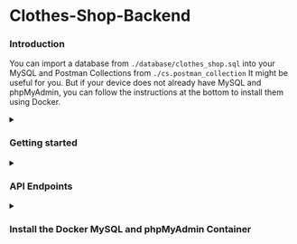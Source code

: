 # Clothes-Shop-Backend

<h3>Introduction</h3>

You can import a database from `./database/clothes_shop.sql` into your MySQL and Postman Collections from `./cs.postman_collection` It might be useful for you. But if your device does not already have MySQL and phpMyAdmin, you can follow the instructions at the bottom to install them using Docker.

<details><summary><h3>Getting started</h3></summary>
<p>
<ul>
<li>
 
<strong>Install</strong>
 
```
$ git clone https://github.com/santichoks/Clothes-Shop-Backend.git
$ cd Clothes-Shop-Backend
$ npm install
```
</li>
 
<li>
 
<strong>Setting up your local environment</strong>
 
create an `.env` file in the application root directory.
 
```
DB_HOST=localhost
DB_USERNAME=root
DB_PASSWORD=123456
DB_DATABASE=clothes_shop
PORT=8000
```
</li>
 
</ul>
</p>
</details>

<details><summary><h3>API Endpoints</h3></summary>
<p>
The root path is `http://localhost:8000/`, The port can be changed in the `.env` file. 

|Endpoint|Method|Optional Params|Example|
|:-:|:-:|-|-|
|`/products`|GET|`gender [Men, Women]`|`http://localhost:8000/products?gender=Women`|
||||`http://localhost:8000/products?gender=Men,Women`|
|||`size [XS, S, M, L, XL]`|`http://localhost:8000/products?size=M`|
||||`http://localhost:8000/products?size=XS,S,M`|
|||`style [Red, Black, Batman, Spiderman]`|`http://localhost:8000/products?style=Red`|
||||`http://localhost:8000/products?style=Red,Spiderman,Batman`|

<strong>Example :</strong> `http://localhost:8000/products?gender=Women&size=XS,S,M`

```
{
    "status": "successfully.",
    "total": 9,
    "results": [
        {
            "product_id": 6,
            "gender": "Women",
            "style": "Plain color / Black",
            "size": "XS",
            "price": 290
        },
        {
            "product_id": 7,
            "gender": "Women",
            "style": "Plain color / Black",
            "size": "S",
            "price": 290
        },
        ...
        ...
        ...
    ]    
```
 
</p>
</details>

<details><summary><h3>Install the Docker MySQL and phpMyAdmin Container</h3></summary>
<p>
<ul>
 
<li>

<strong>Pull image</strong>
<p><a href="https://hub.docker.com/_/mysql">MySQL Docker Image</a></p>

```
$ docker pull mysql
```
<p><a href="https://hub.docker.com/_/phpmyadmin">phpMyAdmin Docker Image</a></p>

```
$ docker pull phpmyadmin
```
</li>
 
<li>

<strong>Run the container</strong>

```
$ docker run --name MySQL -p 3306:3306 -e MYSQL_ROOT_PASSWORD=123456 -d mysql
```

```
$ docker run --name phpMyAdmin -d --link MySQL:db -p 8080:80 phpmyadmin
```
</li>
 
<li>

<strong>Create a database</strong>

```
$ docker exec -it MySQL bash
```

```
$ mysql -u root -p
```

```
CREATE DATABASE clothes_shop;
```
</li>
 
<li>
<strong>Import a database table</strong>
 
open `http://localhost:8080` and choose a `clothes_shop` database from our created in the preceding, import `clothes_shop.sql` from `./database`
</li>

</ul>
</p>
</details>
